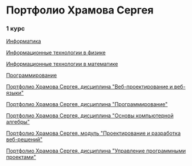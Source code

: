 # Портфолио Храмова Сергея

### 1 курс

<a href="https://serega89kh.github.io/1kurs/informatika/informatika">Информатика</a>

<a href="https://serega89kh.github.io/web">Информационные технологии в физике</a>

<a href="https://serega89kh.github.io/web">Информационные технологии в математике</a>

<a href="https://serega89kh.github.io/web">Программирование</a>

<a href="https://serega89kh.github.io/web">Портфолио Храмова Сергея, дисциплина "Веб-проектирование и веб-языки"</a>

<a href="https://serega89kh.github.io/prog">Портфолио Храмова Сергея, дисциплина "Программирование"</a>

<a href="https://serega89kh.github.io/oka">Портфолио Храмова Сергея, дисциплина "Основы компьютерной алгебры"</a>

<a href="https://serega89kh.github.io/weball">Портфолио Храмова Сергея, модуль "Проектирование и разработка веб-решений"</a>

<a href="https://serega89kh.github.io/UPP">Портфолио Храмова Сергея, дисциплина "Управление программными проектами"</a>
